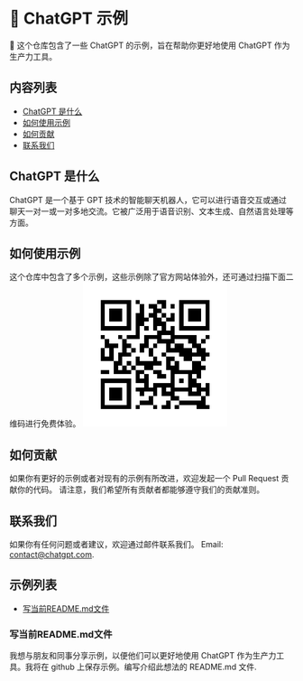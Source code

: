 # 📕 ChatGPT 示例

💬 这个仓库包含了一些 ChatGPT 的示例，旨在帮助你更好地使用 ChatGPT 作为生产力工具。

## 内容列表

- [ChatGPT 是什么](#ChatGPT-是什么)
- [如何使用示例](#如何使用示例)
- [如何贡献](#如何贡献)
- [联系我们](#联系我们)

## ChatGPT 是什么

ChatGPT 是一个基于 GPT 技术的智能聊天机器人，它可以进行语音交互或通过聊天一对一或一对多地交流。它被广泛用于语音识别、文本生成、自然语言处理等方面。

## 如何使用示例

这个仓库中包含了多个示例，这些示例除了官方网站体验外，还可通过扫描下面二维码进行免费体验。
![免费体验地址](./images/free.png)

## 如何贡献

如果你有更好的示例或者对现有的示例有所改进，欢迎发起一个 Pull Request 贡献你的代码。
请注意，我们希望所有贡献者都能够遵守我们的贡献准则。

## 联系我们

如果你有任何问题或者建议，欢迎通过邮件联系我们。
Email: contact@chatgpt.com.

## 示例列表

- [写当前README.md文件](写当前README.md文件)

### 写当前README.md文件
我想与朋友和同事分享示例，以便他们可以更好地使用 ChatGPT 作为生产力工具。我将在 github 上保存示例。编写介绍此想法的 README.md 文件.
